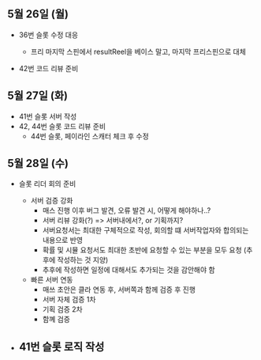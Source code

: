 
## 5월 26일 (월)

- 36번 슬롯 수정 대응
	- 프리 마지막 스핀에서 resultReel을 베이스 말고, 마지막 프리스핀으로 대체

- 42번 코드 리뷰 준비



## 5월 27일 (화)

- 41번 슬롯 서버 작성
- 42, 44번 슬롯 코드 리뷰 준비
	- 44번 슬롯, 페이라인 스캐터 체크 후 수정


## 5월 28일 (수)

- 슬롯 리더 회의 준비
	- 서버 검증 강화
		- 매스 진행 이후 버그 발견, 오류 발견 시, 어떻게 해야하나..?
		- 서버 리뷰 강화(?) => 서버내에서?, or 기획까지?
		- 서버요청서는 최대한 구체적으로 작성, 회의할 떄 서버작업자와 합의되는 내용으로 반영
		- 확률 및 시뮬 요청서도 최대한 초반에 요청할 수 있는 부분을 모두 요청 (추후에 작성하는 것 지양)
		- 추후에 작성하면 일정에 대해서도 추가되는 것을 감안해야 함
	- 빠른 서버 연동
		- 매쓰 초안은 클라 연동 후, 서버쪽과 함께 검증 후 진행
		- 서버 자체 검증 1차
		- 기획 검증 2차
		- 함꼐 검증

- 41번 슬롯 로직 작성
	- 